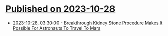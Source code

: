 # [Published on 2023-10-28](index.md)

* [2023-10-28, 03:30:00](https://science.slashdot.org/story/23/10/27/226241/breakthrough-kidney-stone-procedure-makes-it-possible-for-astronauts-to-travel-to-mars?utm_source=rss1.0mainlinkanon&utm_medium=feed) - [Breakthrough Kidney Stone Procedure Makes It Possible For Astronauts To Travel To Mars](https://science.slashdot.org/story/23/10/27/226241/breakthrough-kidney-stone-procedure-makes-it-possible-for-astronauts-to-travel-to-mars?utm_source=rss1.0mainlinkanon&utm_medium=feed)
